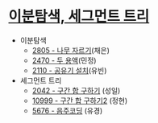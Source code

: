 # [이분탐색, 세그먼트 트리](https://strat.tistory.com/114)

- 이분탐색
  - [2805 - 나무 자르기](https://www.acmicpc.net/problem/2805)(채은)
  - [2470 - 두 용액](https://www.acmicpc.net/problem/2470)(민정)
  - [2110 - 공유기 설치](https://www.acmicpc.net/problem/2110)(유빈)
- 세그먼트 트리
  - [2042 - 구간 합 구하기](https://www.acmicpc.net/problem/2042) (성일)
  - [10999 - 구간 합 구하기2](https://www.acmicpc.net/problem/10999) (정현)
  - [5676 - 음주코딩](https://www.acmicpc.net/problem/5676) (유경)
